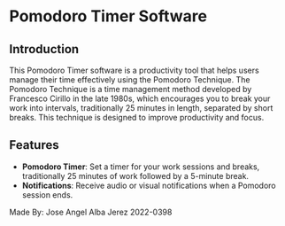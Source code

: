 # Pomodoro Timer Software

## Introduction
This Pomodoro Timer software is a productivity tool that helps users manage their time effectively using the Pomodoro Technique. The Pomodoro Technique is a time management method developed by Francesco Cirillo in the late 1980s, which encourages you to break your work into intervals, traditionally 25 minutes in length, separated by short breaks. This technique is designed to improve productivity and focus.

## Features
- **Pomodoro Timer**: Set a timer for your work sessions and breaks, traditionally 25 minutes of work followed by a 5-minute break.
- **Notifications**: Receive audio or visual notifications when a Pomodoro session ends.






Made By:
Jose Angel Alba Jerez 2022-0398
